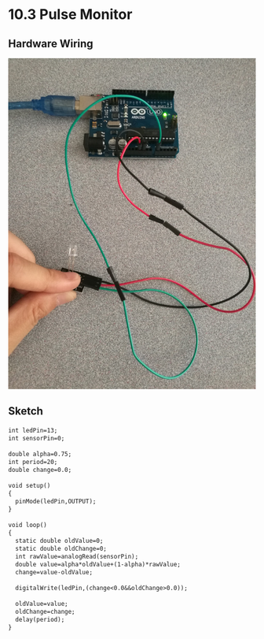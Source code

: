 # 10.3 Pulse Monitor

## Hardware Wiring
![Image](../../Examples/sensor-kit-for-arduino/035_pulsemonitor.jpg)

## Sketch
```
int ledPin=13;
int sensorPin=0;

double alpha=0.75;
int period=20;
double change=0.0;

void setup()
{
  pinMode(ledPin,OUTPUT);
}

void loop()
{
  static double oldValue=0;
  static double oldChange=0;
  int rawValue=analogRead(sensorPin);
  double value=alpha*oldValue+(1-alpha)*rawValue;
  change=value-oldValue;

  digitalWrite(ledPin,(change<0.0&&oldChange>0.0));
  
  oldValue=value;
  oldChange=change;
  delay(period);
}
```